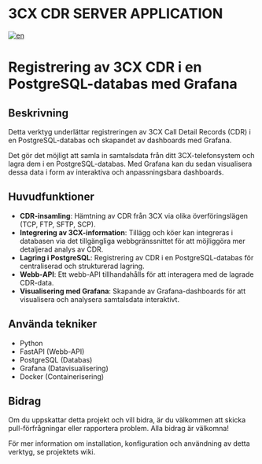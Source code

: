 
# 3CX CDR SERVER APPLICATION

[![en](https://img.shields.io/badge/lang-en-red.svg)](https://github.com/dorel14/3CX-Cdr-Tcp-Server/blob/master/README.md)

# Registrering av 3CX CDR i en PostgreSQL-databas med Grafana

## Beskrivning

Detta verktyg underlättar registreringen av 3CX Call Detail Records (CDR) i en PostgreSQL-databas och skapandet av dashboards med Grafana.

Det gör det möjligt att samla in samtalsdata från ditt 3CX-telefonsystem och lagra dem i en PostgreSQL-databas. Med Grafana kan du sedan visualisera dessa data i form av interaktiva och anpassningsbara dashboards.

## Huvudfunktioner

- **CDR-insamling**: Hämtning av CDR från 3CX via olika överföringslägen (TCP, FTP, SFTP, SCP).
- **Integrering av 3CX-information**: Tillägg och köer kan integreras i databasen via det tillgängliga webbgränssnittet för att möjliggöra mer detaljerad analys av CDR.
- **Lagring i PostgreSQL**: Registrering av CDR i en PostgreSQL-databas för centraliserad och strukturerad lagring.
- **Webb-API**: Ett webb-API tillhandahålls för att interagera med de lagrade CDR-data.
- **Visualisering med Grafana**: Skapande av Grafana-dashboards för att visualisera och analysera samtalsdata interaktivt.

## Använda tekniker

- Python
- FastAPI (Webb-API)
- PostgreSQL (Databas)
- Grafana (Datavisualisering)
- Docker (Containerisering)

## Bidrag

Om du uppskattar detta projekt och vill bidra, är du välkommen att skicka pull-förfrågningar eller rapportera problem. Alla bidrag är välkomna!

För mer information om installation, konfiguration och användning av detta verktyg, se projektets wiki.
